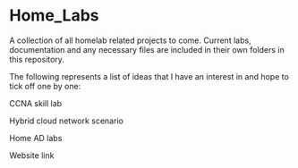 # Home_Labs
A collection of all homelab related projects to come. Current labs, documentation and any necessary files are included in their own folders in this repository. 


The following represents a list of ideas that I have an interest in and hope to tick off one by one:

CCNA skill lab

Hybrid cloud network scenario

Home AD labs

Website link
